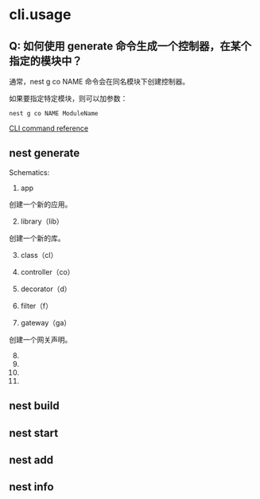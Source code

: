 # cli.usage

## Q: 如何使用 generate 命令生成一个控制器，在某个指定的模块中？

通常，nest g co NAME 命令会在同名模块下创建控制器。

如果要指定特定模块，则可以加参数：

    nest g co NAME ModuleName





[CLI command reference](https://docs.nestjs.com/cli/usages)


## nest generate

Schematics:

1. app

创建一个新的应用。

2. library（lib）

创建一个新的库。

3. class（cl）

4. controller（co）

5. decorator（d）

6. filter（f）

7. gateway（ga）

创建一个网关声明。


8.

9.

10.

11. 


## nest build


## nest start


## nest add


## nest info





